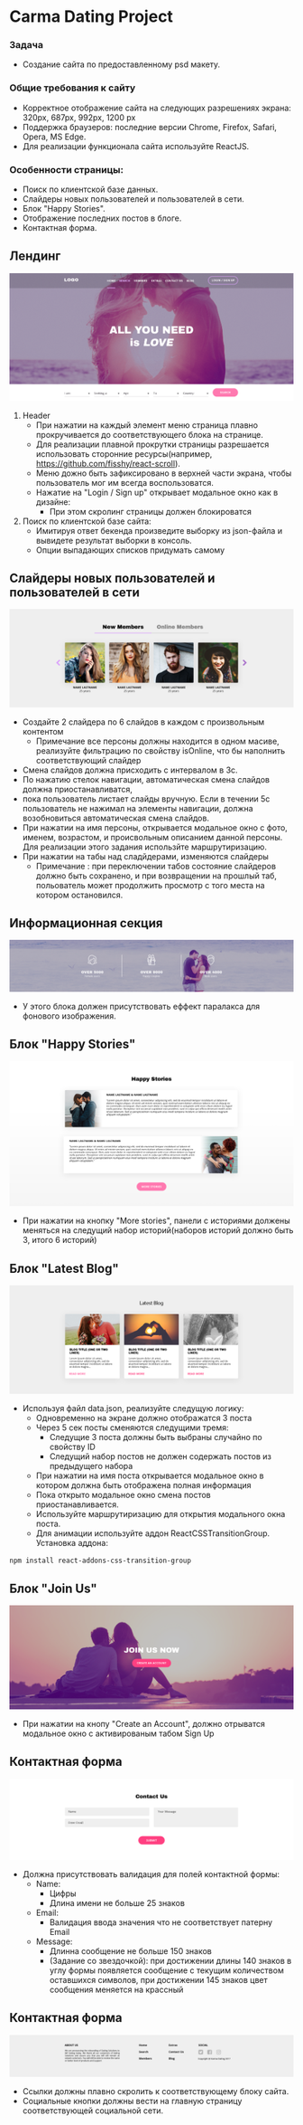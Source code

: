 # Carma Dating Project

### Задача

* Создание сайта по предоставленному psd макету.

### Общие требования к сайту

* Корректное отображение сайта на следующих разрешениях экрана: 320px, 687px, 992px, 1200 px 
* Поддержка браузеров: последние версии Chrome, Firefox, Safarі, Opera, MS Edge. 
* Для реализации функционала сайта используйте ReactJS.

### Особенности страницы:

* Поиск по клиентской базе данных.
* Слайдеры новых пользователей и пользователей в сети.
* Блок "Happy Stories".
* Отображение последних постов в блоге.
* Контактная форма. 

## Лендинг 

![](../CarmaDating/images/landing.png)

1. Header
    * При нажатии на каждый элемент меню страница плавно прокручивается до соответствующего блока на странице. 
    * Для реализации плавной прокрутки страницы разрешается использовать сторонние ресурсы(например, https://github.com/fisshy/react-scroll).
    * Меню дожно быть зафиксировано в верхней части экрана, чтобы пользователь мог им всегда воспользоватся.
    * Нажатие на "Login / Sign up" открывает модальное окно как в дизайне:
        * При этом скролинг страницы должен блокироватся
2. Поиск по клиентской базе сайта:
    * Имитируя ответ бекенда произведите выборку из json-файла и вывидете результат выборки в консоль.
    * Опции выпадающих списков придумать самому

## Слайдеры новых пользователей и пользователей в сети

![](../CarmaDating/images/MembersSection.png)

* Создайте 2 слайдера по 6 слайдов в каждом c произвольным контентом
    * Примечание все персоны должны находится в одном масиве, реализуйте фильтрацию по свойству isOnline, что бы наполнить соответствующий слайдер
* Смена слайдов должна присходить с интервалом в 3с. 
* По нажатию стелок навигации, автоматическая смена слайдов должна приостанавливатся, 
* пока пользователь листает слайды вручную. Если в течении 5с пользователь не нажимал на элементы навигации, должна возобновиться автоматическая смена слайдов. 
* При нажатии на имя персоны, открывается модальное окно с фото, именем, возрастом, и происвольным описанием данной персоны. Для реализации этого задания использйте маршрутиризацию.
* При нажатии на табы над сладйдерами, изменяются слайдеры
    * Примечание : при переключении табов состояние слайдеров должно быть сохранено, и при возвращении на прошлый таб, польователь может продолжить просмотр с того места на котором остановился.
 
 ## Информационная секция

 ![](../CarmaDating/images/Info.png)

 * У этого блока должен присутствовать еффект паралакса для фонового изображения.

 ## Блок "Happy Stories"
 
 ![](../CarmaDating/images/HappyStories.png)

 * При нажатии на кнопку "More stories", панели с историями должены меняться на следущий набор историй(наборов историй должно быть 3, итого 6 историй)

 ## Блок "Latest Blog"

![](../CarmaDating/images/LatestBlog.png)

* Используя файл data.json, реализуйте следущую логику:
    * Одновременно на экране должно отображатся 3 поста
    * Через 5 сек посты сменяются следущими тремя:
        * Следущие 3 поста должны быть выбраны случайно по свойству ID
        * Следущий набор постов не должен содержать постов из предыдущего набора
    * При нажатии на имя поста открывается модальное окно в котором должна быть отображена полная информация
    * Пока открыто модальное окно смена постов приостанавливается.
    * Используйте маршрутиризацию для открытия модального окна поста.
    * Для анимации используйте аддон ReactCSSTransitionGroup. Установка аддона:

```
npm install react-addons-css-transition-group
```



## Блок "Join Us"

![](../CarmaDating/images/JoinUs.png)

* При нажатии на кнопу "Create an Account", должно отрыватся модальное окно с активированым табом Sign Up



## Контактная форма

![](../CarmaDating/images/ContactUs.png)

* Должна присутствовать валидация для полей контактной формы:
    * Name:
        * Цифры
        * Длина имени не больше 25 знаков
    * Email:
        * Валидация ввода значения что не соответствует патерну Email
    * Message: 
        * Длинна сообщение не больше 150 знаков
        * (Задание со звездочкой): при достижении длины 140 знаков в углу формы появляется сообщение с текущим количеством оставшихся символов, при достижении 145 знаков цвет сообщения меняется на крассный

## Контактная форма

![](../CarmaDating/images/Footer.png)

* Ссылки должны плавно скролить к соответствующему блоку сайта.
* Социальные кнопки должны вести на главную страницу соответствующей социальной сети.
